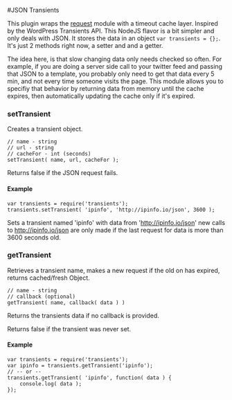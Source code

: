 #JSON Transients

This plugin wraps the [request](https://github.com/mikeal/request) module with a timeout cache layer. Inspired by the WordPress Transients API. This NodeJS flavor is a bit simpler and only deals with JSON. It stores the data in an object `var transients = {};`. It's just 2 methods right now, a setter and and a getter.

The idea here, is that slow changing data only needs checked so often. For example, if you are doing a server side call to your twitter feed and passing that JSON to a template, you probably only need to get that data every 5 min, and not every time someone visits the page. This module allows you to specifiy that behavior by returning data from memory until the cache expires, then automatically updating the cache only if it's expired.

### setTransient

Creates a transient object.

	// name - string
	// url - string 
	// cacheFor - int (seconds)
	setTransient( name, url, cacheFor );
	
Returns false if the JSON request fails.


#### Example
	
	var transients = require('transients');
	transients.setTransient( 'ipinfo', 'http://ipinfo.io/json', 3600 );

Sets a transient named 'ipinfo' with data from 'http://ipinfo.io/json' new calls to http://ipinfo.io/json are only made if the last request for data is more than 3600 seconds old.


### getTransient

Retrieves a transient name, makes a new request if the old on has expired, returns cached/fresh Object.

	// name - string 
	// callback (optional)
	getTransient( name, callback( data ) )

Returns the transients data if no callback is provided. 

Returns false if the transient was never set.


#### Example

	var transients = require('transients');
	var ipinfo = transients.getTransient('ipinfo');
	// -- or --
	transients.getTransient( 'ipinfo', function( data ) {
		console.log( data );
	});

